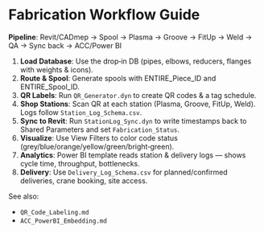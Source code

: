 
# Fabrication Workflow Guide

**Pipeline**: Revit/CADmep → Spool → Plasma → Groove → FitUp → Weld → QA → Sync back → ACC/Power BI

1. **Load Database**: Use the drop‑in DB (pipes, elbows, reducers, flanges with weights & icons).
2. **Route & Spool**: Generate spools with ENTIRE_Piece_ID and ENTIRE_Spool_ID.
3. **QR Labels**: Run `QR_Generator.dyn` to create QR codes & a tag schedule.
4. **Shop Stations**: Scan QR at each station (Plasma, Groove, FitUp, Weld). Logs follow `Station_Log_Schema.csv`.
5. **Sync to Revit**: Run `StationLog_Sync.dyn` to write timestamps back to Shared Parameters and set `Fabrication_Status`.
6. **Visualize**: Use View Filters to color code status (grey/blue/orange/yellow/green/bright‑green).
7. **Analytics**: Power BI template reads station & delivery logs — shows cycle time, throughput, bottlenecks.
8. **Delivery**: Use `Delivery_Log_Schema.csv` for planned/confirmed deliveries, crane booking, site access.

See also:
- `QR_Code_Labeling.md`
- `ACC_PowerBI_Embedding.md`
